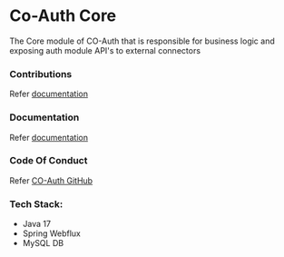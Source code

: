 # Co-Auth Core

The Core module of CO-Auth that is responsible for business logic and exposing auth module API's to external connectors

### Contributions

Refer [documentation](https://documentation.coauth.dev)

### Documentation

Refer [documentation](https://documentation.coauth.dev)

### Code Of Conduct

Refer [CO-Auth GitHub ](https://github.com/coauth)

### Tech Stack:

- Java 17
- Spring Webflux
- MySQL DB
